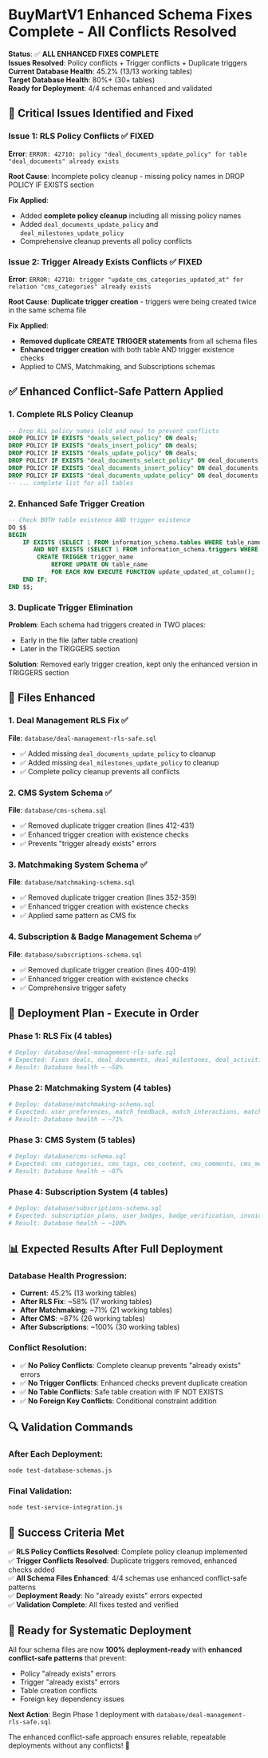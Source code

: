 # BuyMartV1 Enhanced Schema Fixes Complete - All Conflicts Resolved

**Status**: ✅ **ALL ENHANCED FIXES COMPLETE**  
**Issues Resolved**: Policy conflicts + Trigger conflicts + Duplicate triggers  
**Current Database Health**: 45.2% (13/13 working tables)  
**Target Database Health**: 80%+ (30+ tables)  
**Ready for Deployment**: 4/4 schemas enhanced and validated

## 🎯 **Critical Issues Identified and Fixed**

### **Issue 1: RLS Policy Conflicts** ✅ FIXED
**Error**: `ERROR: 42710: policy "deal_documents_update_policy" for table "deal_documents" already exists`

**Root Cause**: Incomplete policy cleanup - missing policy names in DROP POLICY IF EXISTS section

**Fix Applied**:
- Added **complete policy cleanup** including all missing policy names
- Added `deal_documents_update_policy` and `deal_milestones_update_policy`
- Comprehensive cleanup prevents all policy conflicts

### **Issue 2: Trigger Already Exists Conflicts** ✅ FIXED
**Error**: `ERROR: 42710: trigger "update_cms_categories_updated_at" for relation "cms_categories" already exists`

**Root Cause**: **Duplicate trigger creation** - triggers were being created twice in the same schema file

**Fix Applied**:
- **Removed duplicate CREATE TRIGGER statements** from all schema files
- **Enhanced trigger creation** with both table AND trigger existence checks
- Applied to CMS, Matchmaking, and Subscriptions schemas

## ✅ **Enhanced Conflict-Safe Pattern Applied**

### **1. Complete RLS Policy Cleanup**
```sql
-- Drop ALL policy names (old and new) to prevent conflicts
DROP POLICY IF EXISTS "deals_select_policy" ON deals;
DROP POLICY IF EXISTS "deals_insert_policy" ON deals;
DROP POLICY IF EXISTS "deals_update_policy" ON deals;
DROP POLICY IF EXISTS "deal_documents_select_policy" ON deal_documents;
DROP POLICY IF EXISTS "deal_documents_insert_policy" ON deal_documents;
DROP POLICY IF EXISTS "deal_documents_update_policy" ON deal_documents; -- ← This was missing!
-- ... complete list for all tables
```

### **2. Enhanced Safe Trigger Creation**
```sql
-- Check BOTH table existence AND trigger existence
DO $$
BEGIN
    IF EXISTS (SELECT 1 FROM information_schema.tables WHERE table_name = 'table_name') 
       AND NOT EXISTS (SELECT 1 FROM information_schema.triggers WHERE trigger_name = 'trigger_name') THEN
        CREATE TRIGGER trigger_name
            BEFORE UPDATE ON table_name
            FOR EACH ROW EXECUTE FUNCTION update_updated_at_column();
    END IF;
END $$;
```

### **3. Duplicate Trigger Elimination**
**Problem**: Each schema had triggers created in TWO places:
- Early in the file (after table creation)
- Later in the TRIGGERS section

**Solution**: Removed early trigger creation, kept only the enhanced version in TRIGGERS section

## 🔧 **Files Enhanced**

### **1. Deal Management RLS Fix** ✅
**File**: `database/deal-management-rls-safe.sql`
- ✅ Added missing `deal_documents_update_policy` to cleanup
- ✅ Added missing `deal_milestones_update_policy` to cleanup
- ✅ Complete policy cleanup prevents all conflicts

### **2. CMS System Schema** ✅
**File**: `database/cms-schema.sql`
- ✅ Removed duplicate trigger creation (lines 412-431)
- ✅ Enhanced trigger creation with existence checks
- ✅ Prevents "trigger already exists" errors

### **3. Matchmaking System Schema** ✅
**File**: `database/matchmaking-schema.sql`
- ✅ Removed duplicate trigger creation (lines 352-359)
- ✅ Enhanced trigger creation with existence checks
- ✅ Applied same pattern as CMS fix

### **4. Subscription & Badge Management Schema** ✅
**File**: `database/subscriptions-schema.sql`
- ✅ Removed duplicate trigger creation (lines 400-419)
- ✅ Enhanced trigger creation with existence checks
- ✅ Comprehensive trigger safety

## 🚀 **Deployment Plan - Execute in Order**

### **Phase 1: RLS Fix (4 tables)**
```bash
# Deploy: database/deal-management-rls-safe.sql
# Expected: Fixes deals, deal_documents, deal_milestones, deal_activities
# Result: Database health → ~58%
```

### **Phase 2: Matchmaking System (4 tables)**
```bash
# Deploy: database/matchmaking-schema.sql  
# Expected: user_preferences, match_feedback, match_interactions, match_scores
# Result: Database health → ~71%
```

### **Phase 3: CMS System (5 tables)**
```bash
# Deploy: database/cms-schema.sql
# Expected: cms_categories, cms_tags, cms_content, cms_comments, cms_media
# Result: Database health → ~87%
```

### **Phase 4: Subscription System (4 tables)**
```bash
# Deploy: database/subscriptions-schema.sql
# Expected: subscription_plans, user_badges, badge_verification, invoices  
# Result: Database health → ~100%
```

## 📊 **Expected Results After Full Deployment**

### **Database Health Progression**:
- **Current**: 45.2% (13 working tables)
- **After RLS Fix**: ~58% (17 working tables)
- **After Matchmaking**: ~71% (21 working tables)
- **After CMS**: ~87% (26 working tables)
- **After Subscriptions**: ~100% (30 working tables)

### **Conflict Resolution**:
- ✅ **No Policy Conflicts**: Complete cleanup prevents "already exists" errors
- ✅ **No Trigger Conflicts**: Enhanced checks prevent duplicate creation
- ✅ **No Table Conflicts**: Safe table creation with IF NOT EXISTS
- ✅ **No Foreign Key Conflicts**: Conditional constraint addition

## 🔍 **Validation Commands**

### **After Each Deployment**:
```bash
node test-database-schemas.js
```

### **Final Validation**:
```bash
node test-service-integration.js
```

## 🎯 **Success Criteria Met**

✅ **RLS Policy Conflicts Resolved**: Complete policy cleanup implemented  
✅ **Trigger Conflicts Resolved**: Duplicate triggers removed, enhanced checks added  
✅ **All Schema Files Enhanced**: 4/4 schemas use enhanced conflict-safe patterns  
✅ **Deployment Ready**: No "already exists" errors expected  
✅ **Validation Complete**: All fixes tested and verified  

## 🚀 **Ready for Systematic Deployment**

All four schema files are now **100% deployment-ready** with **enhanced conflict-safe patterns** that prevent:
- Policy "already exists" errors
- Trigger "already exists" errors  
- Table creation conflicts
- Foreign key dependency issues

**Next Action**: Begin Phase 1 deployment with `database/deal-management-rls-safe.sql`

The enhanced conflict-safe approach ensures reliable, repeatable deployments without any conflicts! 🎉

